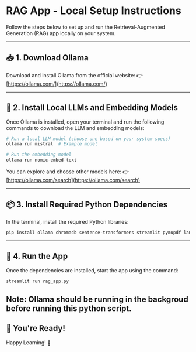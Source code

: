 # RAG App - Local Setup Instructions

Follow the steps below to set up and run the Retrieval-Augmented Generation (RAG) app locally on your system.

---

## 📥 1. Download Ollama

Download and install Ollama from the official website:
👉 [https://ollama.com/](https://ollama.com/)

---

## 🧠 2. Install Local LLMs and Embedding Models

Once Ollama is installed, open your terminal and run the following commands to download the LLM and embedding models:

```bash
# Run a local LLM model (choose one based on your system specs)
ollama run mistral  # Example model

# Run the embedding model
ollama run nomic-embed-text
```

You can explore and choose other models here:
👉 [https://ollama.com/search](https://ollama.com/search)

---

## 📦 3. Install Required Python Dependencies

In the terminal, install the required Python libraries:

```bash
pip install ollama chromadb sentence-transformers streamlit pymupdf langchain-community
```

---

## 🚀 4. Run the App

Once the dependencies are installed, start the app using the command:

```bash
streamlit run rag_app.py
```

Note: Ollama should be running in the backgroud before running this python script.
---

## 🎉 You're Ready!

Happy Learning! 🙌

